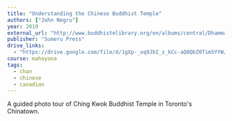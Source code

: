```yaml
---
title: "Understanding the Chinese Buddhist Temple"
authors: ["John Negru"]
year: 2010
external_url: "http://www.buddhistelibrary.org/en/albums/central/Dhamma_books/Understanding_the_Chinese_Buddhist_Temple.pdf"
publisher: "Sumeru Press"
drive_links:
  - "https://drive.google.com/file/d/1gXp-_xq9JbI_z_kCc-aQ8QbZ0Tim5YYW/view?usp=drivesdk"
course: mahayana
tags:
  - chan
  - chinese
  - canadian
---
```


A guided photo tour of Ching Kwok Buddhist Temple in Toronto's Chinatown.

